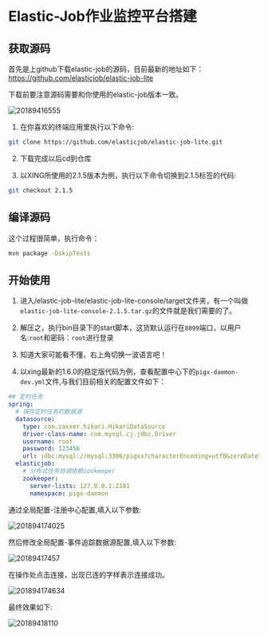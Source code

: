 # Elastic-Job作业监控平台搭建

## 获取源码
首先是上github下载elastic-job的源码，目前最新的地址如下：  https://github.com/elasticjob/elastic-job-lite

下载前要注意源码需要和你使用的elastic-job版本一致。

![20189416555](http://p7sojn4oj.bkt.clouddn.com/20189416555.png)


1.  在你喜欢的终端应用里执行以下命令:

```bash
git clone https://github.com/elasticjob/elastic-job-lite.git
```

2.  下载完成以后cd到仓库

3.  以XING所使用的2.1.5版本为例，执行以下命令切换到2.1.5标签的代码:

```bash
git checkout 2.1.5
```

## 编译源码

这个过程很简单，执行命令：

```bash
mvn package -DskipTests
```

## 开始使用

1.  进入/elastic-job-lite/elastic-job-lite-console/target文件夹，有一个叫做```elastic-job-lite-console-2.1.5.tar.gz```的文件就是我们需要的了。

2. 解压之，执行bin目录下的start脚本，这货默认运行在```8899```端口，以用户名:```root```和密码：```root```进行登录

3. 知道大家可能看不懂，右上角切换一波语言吧！

4. 以xing最新的1.6.0的稳定版代码为例，查看配置中心下的```pigx-daemon-dev.yml```文件,与我们目前相关的配置文件如下：

```yml
## 定时任务
spring:
  # 保存定时任务的数据源
  datasource:
    type: com.zaxxer.hikari.HikariDataSource
    driver-class-name: com.mysql.cj.jdbc.Driver
    username: root
    password: 123456
    url: jdbc:mysql://mysql:3306/pigxx?characterEncoding=utf8&zeroDateTimeBehavior=convertToNull&useSSL=false&useJDBCCompliantTimezoneShift=true&useLegacyDatetimeCode=false&serverTimezone=Asia/Shanghai
  elasticjob:
    # 分布式任务协调依赖zookeeper
    zookeeper:
      server-lists: 127.0.0.1:2181
      namespace: pigx-daemon
```

通过全局配置-注册中心配置,填入以下参数:

![201894174025](http://p7sojn4oj.bkt.clouddn.com/201894174025.png)

然后修改全局配置-事件追踪数据源配置,填入以下参数:

![20189417457](http://p7sojn4oj.bkt.clouddn.com/20189417457.png)

在操作处点击连接，出现已连的字样表示连接成功。

![201894174634](http://p7sojn4oj.bkt.clouddn.com/201894174634.png)

最终效果如下:

![20189418110](http://p7sojn4oj.bkt.clouddn.com/20189418110.png)
